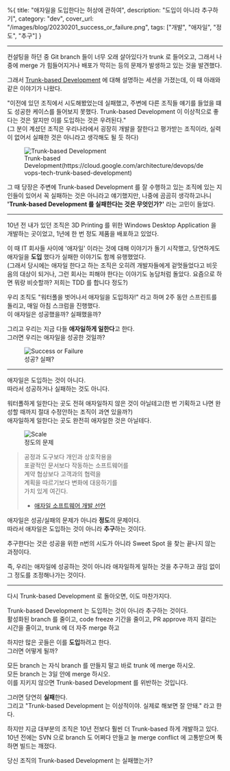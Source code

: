 %{
title: "애자일을 도입한다는 허상에 관하여",
description: "도입이 아니라 추구하기",
category: "dev",
cover_url: "/images/blog/20230201_success_or_failure.png",
tags: ["개발", "애자일", "정도", "추구"]
}

---

컨설팅을 하던 중 Git branch 들이 너무 오래 살아있다가 trunk 로 들어오고, 그래서 나중에 merge 가 힘들어지거나 배포가 막히는 등의 문제가 발생하고 있는 것을 발견했다.

그래서 [Trunk-based Development](https://trunkbaseddevelopment.com/) 에 대해 설명하는 세션을 가졌는데, 이 때 아래와 같은 이야기가 나왔다.

"이전에 있던 조직에서 시도해봤었는데 실패했고, 주변에 다른 조직들 얘기를 들었을 떄도 성공한 케이스를 들어보지 못했다. Trunk-based Development 이 이상적으로 좋다는 것은 알지만 이를 도입하는 것은 우려된다."\
(그 분이 계셨던 조직은 우리나라에서 굉장히 개발을 잘한다고 평가받는 조직이라, 실력이 없어서 실패한 것은 아니라고 생각해도 될 듯 하다)

<figure>
  <img src="/images/blog/20230201_trunk_based_development.svg" alt="Trunk-based Development">
  <figcaption>Trunk-based Development(https://cloud.google.com/architecture/devops/devops-tech-trunk-based-development)</figcaption>
</figure>

그 때 당장은 주변에 Trunk-based Development 를 잘 수행하고 있는 조직에 있는 지인들이 있어서 꼭 실패하는 것은 아니라고 얘기했지만, 나중에 곰곰히 생각하고나니 **'Trunk-based Development 를 실패한다는 것은 무엇인가?'** 라는 고민이 들었다.

---

10년 전 내가 있던 조직은 3D Printing 를 위한 Windows Desktop Application 을 개발하는 곳이었고, 1년에 한 번 정도 제품을 배포하고 있었다.

이 때 IT 회사들 사이에 '애자일' 이라는 것에 대해 이야기가 돌기 시작했고, 당연하게도 애자일을 **도입** 했다가 실패한 이야기도 함께 유행했었다.\
(그래서 당시에는 애자일 한다고 하는 조직은 오히려 개발자들에게 겉멋들었다고 비웃음의 대상이 되거나, 그런 회사는 피해야 한다는 이야기도 농담처럼 돌았다. 요즘으로 하면 뭐랑 비슷할까? 저희는 TDD 를 합니다 정도?)

우리 조직도 "워터폴을 벗어나서 애자일을 도입하자!" 라고 하며 2주 동안 스프린트를 돌리고, 매일 아침 스크럼을 진행했다.\
이 애자일은 성공했을까? 실패했을까?

그리고 우리는 지금 다들 **애자일하게 일한다**고 한다.\
그러면 우리는 애자일을 성공한 것일까?

<figure>
  <img src="/images/blog/20230201_success_or_failure.png" alt="Success or Failure">
  <figcaption>성공? 실패?</figcaption>
</figure>

---

애자일은 도입하는 것이 아니다.\
따라서 성공하거나 실패하는 것도 아니다.

워터폴하게 일한다는 곳도 전혀 애자일하지 않은 것이 아닐테고(한 번 기획하고 나면 완성할 때까지 절대 수정안하는 조직이 과연 있을까?)\
애자일하게 일한다는 곳도 완전히 애자일한 것은 아닐테다.

<figure>
  <img src="/images/blog/20230201_scale.png" alt="Scale">
  <figcaption>정도의 문제</figcaption>
</figure>

> 공정과 도구보다 개인과 상호작용을\
> 포괄적인 문서보다 작동하는 소프트웨어를\
> 계약 협상보다 고객과의 협력을\
> 계획을 따르기보다 변화에 대응하기를\
> 가치 있게 여긴다.
> - [애자일 소프트웨어 개발 선언](https://agilemanifesto.org/iso/ko/manifesto.html)

애자일은 성공/실패의 문제가 아니라 **정도**의 문제이다.\
따라서 애자일은 도입하는 것이 아니라 **추구**하는 것이다.

추구한다는 것은 성공을 위한 n번의 시도가 아니라 Sweet Spot 을 찾는 끝나지 않는 과정이다.

즉, 우리는 애자일에 성공하는 것이 아니라 애자일하게 일하는 것을 추구하고 끊임 없이 그 정도를 조정해나가는 것이다.

---

다시 Trunk-based Development 로 돌아오면, 이도 마찬가지다.

Trunk-based Development 는 도입하는 것이 아니라 추구하는 것이다.\
활성화된 branch 를 줄이고, code freeze 기간을 줄이고, PR approve 까지 걸리는 시간을 줄이고, trunk 에 더 자주 merge 하고

하지만 많은 곳들은 이를 **도입**하려고 한다.\
그러면 어떻게 될까?

모든 branch 는 자식 branch 를 만들지 말고 바로 trunk 에 merge 하시오.\
모든 branch 는 3일 안에 merge 하시오.\
이를 지키지 않으면 Trunk-based Development 를 위반하는 것입니다.

그러면 당연히 **실패**한다.\
그리고 "Trunk-based Development 는 이상적이야. 실제로 해보면 잘 안돼." 라고 한다.

하지만 지금 대부분의 조직은 10년 전보다 훨씬 더 Trunk-based 하게 개발하고 있다.\
10년 전에는 SVN 으로 branch 도 어쩌다 만들고 늘 merge conflict 에 고통받으며 툭하면 빌드는 깨졌다.

당신 조직의 Trunk-based Development 는 실패했는가?
